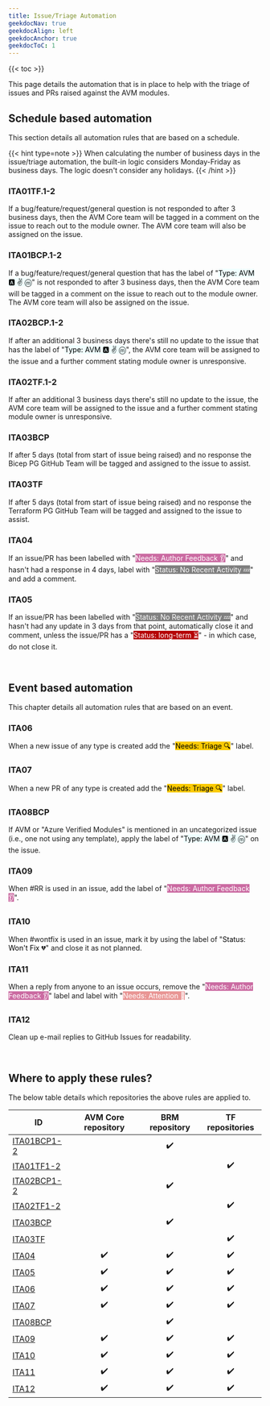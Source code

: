 ```yaml
---
title: Issue/Triage Automation
geekdocNav: true
geekdocAlign: left
geekdocAnchor: true
geekdocToC: 1
---
```


{{< toc >}}

This page details the automation that is in place to help with the triage of issues and PRs raised against the AVM modules.

## Schedule based automation

This section details all automation rules that are based on a schedule.

{{< hint type=note >}}
When calculating the number of business days in the issue/triage automation, the built-in logic considers Monday-Friday as business days. The logic doesn't consider any holidays.
{{< /hint >}}

### ITA01TF.1-2

If a bug/feature/request/general question is not responded to after 3 business days, then the AVM Core team will be tagged in a comment on the issue to reach out to the module owner. The AVM core team will also be assigned on the issue.
### ITA01BCP.1-2

If a bug/feature/request/general question that has the label of "<mark style="background-color:#F0FFFF;">Type: AVM 🅰️ ✌️ ⓜ️</mark>" is not responded to after 3 business days, then the AVM Core team will be tagged in a comment on the issue to reach out to the module owner. The AVM core team will also be assigned on the issue.

### ITA02BCP.1-2

If after an additional 3 business days there's still no update to the issue that has the label of "<mark style="background-color:#F0FFFF;">Type: AVM 🅰️ ✌️ ⓜ️</mark>", the AVM core team will be assigned to the issue and a further comment stating module owner is unresponsive.

### ITA02TF.1-2

If after an additional 3 business days there's still no update to the issue, the AVM core team will be assigned to the issue and a further comment stating module owner is unresponsive.

### ITA03BCP

If after 5 days (total from start of issue being raised) and no response the Bicep PG GitHub Team will be tagged and assigned to the issue to assist.

### ITA03TF

If after 5 days (total from start of issue being raised) and no response the Terraform PG GitHub Team will be tagged and assigned to the issue to assist.

### ITA04

If an issue/PR has been labelled with "<mark style="background-color:#CB6BA2;color:white;">Needs: Author Feedback 👂</mark>" and hasn't had a response in 4 days, label with "<mark style="background-color:#808080;color:white;">Status: No Recent Activity 💤</mark>" and add a comment.

### ITA05

If an issue/PR has been labelled with "<mark style="background-color:#808080;color:white;">Status: No Recent Activity 💤</mark>" and hasn't had any update in 3 days from that point, automatically close it and comment, unless the issue/PR has a "<mark style="background-color:#B60205;color:white;">Status: long-term ⏳</mark>" - in which case, do not close it.

<br>

## Event based automation

This chapter details all automation rules that are based on an event.

### ITA06

When a new issue of any type is created add the "<mark style="background-color:#FBCA04;">Needs: Triage 🔍</mark>" label.

### ITA07

When a new PR of any type is created add the "<mark style="background-color:#FBCA04;">Needs: Triage 🔍</mark>" label.

### ITA08BCP

If AVM or "Azure Verified Modules" is mentioned in an uncategorized issue (i.e., one not using any template), apply the label of "<mark style="background-color:#F0FFFF;">Type: AVM 🅰️ ✌️ ⓜ️</mark>" on the issue.

### ITA09

When #RR is used in an issue, add the label of "<mark style="background-color:#CB6BA2;color:white;">Needs: Author Feedback 👂</mark>".

### ITA10

When #wontfix is used in an issue, mark it by using the label of "<mark style="background-color:#FFFFFF;">Status: Won't Fix 💔</mark>" and close it as not planned.

### ITA11

When a reply from anyone to an issue occurs, remove the "<mark style="background-color:#CB6BA2;color:white;">Needs: Author Feedback 👂</mark>" label and label with "<mark style="background-color:#E99695;color:white;">Needs: Attention 👋</mark>".

### ITA12

Clean up e-mail replies to GitHub Issues for readability.

<br>

## Where to apply these rules?

The below table details which repositories the above rules are applied to.

| ID                          | AVM Core repository | BRM repository | TF repositories |
| --------------------------- | :-----------------: | :------------: | :-------------: |
| [ITA01BCP1-2](#ita01bcp1-2) |                     |       ✔️        |                 |
| [ITA01TF1-2](#ita01tf1-2)   |                     |                |        ✔️        |
| [ITA02BCP1-2](#ita02bcp1-2) |                     |       ✔️        |                 |
| [ITA02TF1-2](#ita02tf1-2)   |                     |                |        ✔️        |
| [ITA03BCP](#ita03bcp)       |                     |       ✔️        |                 |
| [ITA03TF](#ita03tf)         |                     |                |        ✔️        |
| [ITA04](#ita04)             |          ✔️          |       ✔️        |        ✔️        |
| [ITA05](#ita05)             |          ✔️          |       ✔️        |        ✔️        |
| [ITA06](#ita06)             |          ✔️          |       ✔️        |        ✔️        |
| [ITA07](#ita07)             |          ✔️          |       ✔️        |        ✔️        |
| [ITA08BCP](#ita08bcp)       |                     |       ✔️        |                 |
| [ITA09](#ita09)             |          ✔️          |       ✔️        |        ✔️        |
| [ITA10](#ita10)             |          ✔️          |       ✔️        |        ✔️        |
| [ITA11](#ita11)             |          ✔️          |       ✔️        |        ✔️        |
| [ITA12](#ita12)             |          ✔️          |       ✔️        |        ✔️        |
